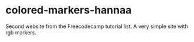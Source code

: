 # colored-markers-hannaa
Second website from the Freecodecamp tutorial list. A very simple site with rgb markers.
